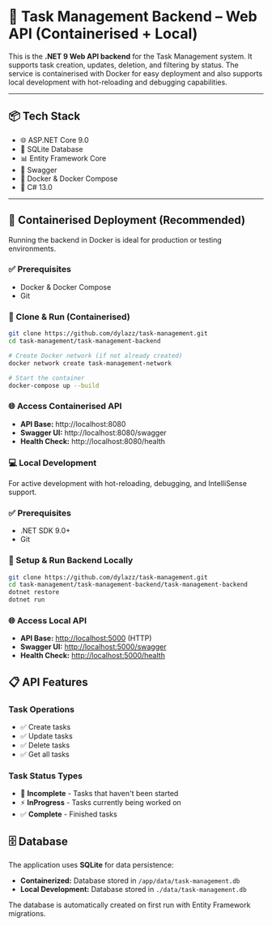 # 🐳 Task Management Backend – Web API (Containerised + Local)
                  
This is the **.NET 9 Web API backend** for the Task Management system. It supports task creation, updates, deletion, and filtering by status. The service is containerised with Docker for easy deployment and also supports local development with hot-reloading and debugging capabilities.
                  
---

## 📦 Tech Stack

- 🌐 ASP.NET Core 9.0
- 💾 SQLite Database
- 📊 Entity Framework Core
- 📝 Swagger
- 🐳 Docker & Docker Compose
- 🔧 C# 13.0

---

## 🐳 Containerised Deployment (Recommended)

Running the backend in Docker is ideal for production or testing environments.

### ✅ Prerequisites
- Docker & Docker Compose
- Git

### 🔧 Clone & Run (Containerised)

```bash
git clone https://github.com/dylazz/task-management.git
cd task-management/task-management-backend

# Create Docker network (if not already created)
docker network create task-management-network

# Start the container
docker-compose up --build
```


### 🌐 Access Containerised API
- **API Base:** http://localhost:8080
- **Swagger UI:** http://localhost:8080/swagger
- **Health Check:** http://localhost:8080/health

### 💻 Local Development
For active development with hot-reloading, debugging, and IntelliSense support.

### ✅ Prerequisites
- .NET SDK 9.0+
- Git

### 🔧 Setup & Run Backend Locally
```bash
git clone https://github.com/dylazz/task-management.git
cd task-management/task-management-backend/task-management-backend
dotnet restore
dotnet run
```

### 🌐 Access Local API
- **API Base:** [http://localhost:5000](http://localhost:5000) (HTTP)
- **Swagger UI:** [http://localhost:5000/swagger](http://localhost:5000/swagger)
- **Health Check:** [http://localhost:5000/health](http://localhost:5000/health)


## 📋 API Features

### **Task Operations**
- ✅ Create tasks
- ✅ Update tasks
- ✅ Delete tasks
- ✅ Get all tasks

### **Task Status Types**
- 🔄 **Incomplete** - Tasks that haven't been started
- ⚡ **InProgress** - Tasks currently being worked on
- ✅ **Complete** - Finished tasks

## 🗄️ Database
The application uses **SQLite** for data persistence:
- **Containerized:** Database stored in `/app/data/task-management.db`
- **Local Development:** Database stored in `./data/task-management.db`

The database is automatically created on first run with Entity Framework migrations.

